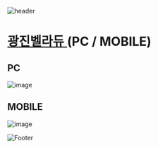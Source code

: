 ![header](https://capsule-render.vercel.app/api?type=wave&color=auto&height=150&section=header&text=2024.%2012.%2002&fontSize=60)

# <a href="https://xn--hc0bt9l89bkzho3s.kr/"> 광진벨라듀 </a> (PC / MOBILE)

## PC
![image](https://github.com/user-attachments/assets/20136d40-e59d-4cf7-9b1e-105e67e4a9ff)

## MOBILE
![image](https://github.com/user-attachments/assets/539f2526-5b75-4990-b5ea-07e9fcb0036c)

![Footer](https://capsule-render.vercel.app/api?type=waving&color=auto&height=200&section=footer)








